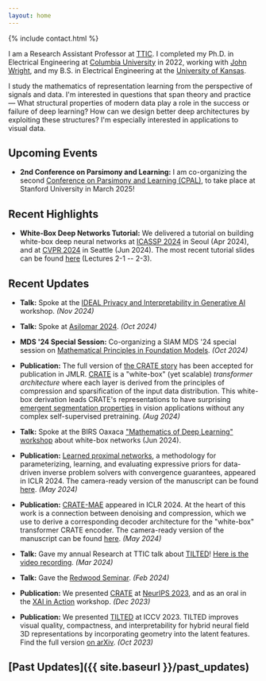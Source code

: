 ```yaml
---
layout: home
---
```


{% include contact.html %}

I am a Research Assistant Professor at [TTIC](https://ttic.edu). I completed
my Ph.D. in Electrical Engineering at [Columbia
University](https://ee.columbia.edu) in 2022, working with [John
Wright](http://www.columbia.edu/~jw2966/), and my B.S. in Electrical
Engineering at the [University of Kansas](https://eecs.ku.edu).

I study the mathematics of representation learning from the
perspective of signals and data. I'm interested in questions that span theory
and practice &mdash; What structural properties of modern data play a role in the
success or failure of deep learning? How can we design better deep
architectures by exploiting these structures? I'm especially interested in
applications to visual data.

## Upcoming Events

- **2nd Conference on Parsimony and Learning:** I am co-organizing the second [Conference on
  Parsimony and Learning (CPAL)](https://cpal.cc), to take place at Stanford
  University in March 2025!

## Recent Highlights

- **White-Box Deep Networks Tutorial:** We delivered a tutorial on building white-box deep neural networks
  at [ICASSP 2024](https://cmsworkshops.com/ICASSP2024/tutorials.php#tut25) in
  Seoul (Apr 2024), and at [CVPR
  2024](https://cvpr2024-tutorial-low-dim-models.github.io) in Seattle (Jun
  2024). The most recent tutorial slides can be found
  [here](https://www.dropbox.com/home/CVPR-tutorial) (Lectures 2-1 -- 2-3).

## Recent Updates

- **Talk:** Spoke at the [IDEAL Privacy and Interpretability in Generative
  AI](https://www.ideal-institute.org/2024/09/04/workshop-on-harmonious-human-ai-ecosystems-2/)
  workshop. _(Nov 2024)_

- **Talk:** Spoke at [Asilomar
  2024](https://cmsworkshops.com/Asilomar2024/view_session.php?SessionID=1086).
  _(Oct 2024)_

- **MDS '24 Special Session:** Co-organizing a SIAM MDS '24 special session
  on [Mathematical Principles in Foundation
  Models](https://meetings.siam.org/sess/dsp_programsess.cfm?SESSIONCODE=80543).
  _(Oct 2024)_

- **Publication:** The full version of [the CRATE
  story](http://arxiv.org/abs/2311.13110) has been accepted for publication in
  JMLR.
  [CRATE](https://ma-lab-berkeley.github.io/CRATE/) is a "white-box" (yet
  scalable) *transformer architecture* where each layer is derived from the
  principles of compression and sparsification of the input data distribution.
  This white-box derivation leads CRATE's representations to have surprising
  [emergent segmentation properties](https://arxiv.org/abs/2308.16271) in
  vision applications without any complex self-supervised pretraining. _(Aug 2024)_

- **Talk:** Spoke at the BIRS Oaxaca ["Mathematics of Deep Learning"
  workshop](https://www.birs.ca/events/2024/5-day-workshops/24w5297) about
  white-box networks (Jun 2024).

- **Publication:** [Learned proximal networks](https://zhenghanfang.github.io/learned-proximal-networks/), a methodology for
  parameterizing, learning, and evaluating expressive priors for data-driven inverse
  problem solvers with convergence guarantees, appeared in ICLR 2024.
  The camera-ready version of the manuscript can be found
  [here](https://openreview.net/forum?id=kNPcOaqC5r). _(May 2024)_

- **Publication:** [CRATE-MAE](https://ma-lab-berkeley.github.io/CRATE/) appeared in ICLR 2024. At the heart of this work is a connection between
  denoising and compression, which we use to derive a corresponding decoder
  architecture for the "white-box" transformer CRATE encoder.
  The camera-ready version of the manuscript can be found
  [here](https://openreview.net/forum?id=PvyOYleymy). _(May 2024)_
  <!-- This work is described in Section 3 of the [complete CRATE -->
  <!-- paper](https://arxiv.org/abs/2311.13110). _(Jan 2024)_ -->

- **Talk:** Gave my annual Research at TTIC talk about [TILTED](https://brentyi.github.io/tilted)! [Here is the
  video
  recording](https://uchicago.hosted.panopto.com/Panopto/Pages/Viewer.aspx?id=db5b4c2a-96aa-4722-bb5f-b067015c0314). _(Mar 2024)_

- **Talk:** Gave the [Redwood
  Seminar](https://redwood.berkeley.edu/seminars/sam-buchanan-feb-2024/). _(Feb 2024)_

- **Publication:** We presented [CRATE](https://ma-lab-berkeley.github.io/CRATE/) at [NeurIPS
  2023](https://neurips.cc/virtual/2023/poster/71567), and as an oral in the
  [XAI in Action](https://neurips.cc/virtual/2023/75163) workshop. _(Dec 2023)_

- **Publication:** We presented [TILTED](https://brentyi.github.io/tilted/) at
  ICCV 2023. TILTED improves visual quality, compactness, and interpretability
  for hybrid neural field 3D representations by incorporating geometry into the
  latent features. Find the full version [on arXiv](https://arxiv.org/abs/2308.15461). _(Oct 2023)_

## [Past Updates]({{ site.baseurl }}/past_updates)
